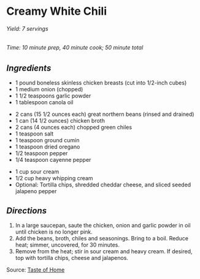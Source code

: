 # Creamy White Chili

######  Yield: 7 servings
######  Time:  10 minute prep, 40 minute cook; 50 minute total

##  *Ingredients*
- 1 pound boneless skinless chicken breasts (cut into 1/2-inch cubes)
- 1 medium onion (chopped)
- 1 1/2 teaspoons garlic powder
- 1 tablespoon canola oil
<!--  -->
- 2 cans (15 1/2 ounces each) great northern beans (rinsed and drained)
- 1 can (14 1/2 ounces) chicken broth
- 2 cans (4 ounces each) chopped green chiles
- 1 teaspoon salt
- 1 teaspoon ground cumin
- 1 teaspoon dried oregano
- 1/2 teaspoon pepper
- 1/4 teaspoon cayenne pepper
<!--  -->
- 1 cup sour cream
- 1/2 cup heavy whipping cream
- Optional: Tortilla chips, shredded cheddar cheese, and sliced seeded jalapeno pepper

##  *Directions*
1. In a large saucepan, saute the chicken, onion and garlic powder in oil until chicken is no longer pink. 
2. Add the beans, broth, chiles and seasonings. Bring to a boil. Reduce heat; simmer, uncovered, for 30 minutes.
3. Remove from the heat; stir in sour cream and heavy cream. If desired, top with tortilla chips, cheese and jalapenos.

Source: [Taste of Home](https://www.tasteofhome.com/recipes/creamy-white-chili/)